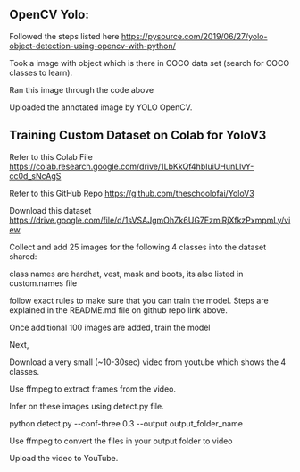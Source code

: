 
## OpenCV Yolo:
Followed the steps listed here https://pysource.com/2019/06/27/yolo-object-detection-using-opencv-with-python/

Took a image with object which is there in COCO data set (search for COCO classes to learn).

Ran this image through the code above

Uploaded the annotated image by YOLO OpenCV.

## Training Custom Dataset on Colab for YoloV3

Refer to this Colab File https://colab.research.google.com/drive/1LbKkQf4hbIuiUHunLlvY-cc0d_sNcAgS

Refer to this GitHub Repo https://github.com/theschoolofai/YoloV3

Download this dataset https://drive.google.com/file/d/1sVSAJgmOhZk6UG7EzmlRjXfkzPxmpmLy/view

Collect and add 25 images for the following 4 classes into the dataset shared:

class names are hardhat, vest, mask and boots, its also listed in custom.names file

follow exact rules to make sure that you can train the model. Steps are explained in the README.md file on github repo link above.

Once additional 100 images are added, train the model

Next,

Download a very small (~10-30sec) video from youtube which shows the 4 classes.

Use ffmpeg to extract frames from the video.

Infer on these images using detect.py file.

python detect.py --conf-three 0.3 --output output_folder_name

Use ffmpeg to convert the files in your output folder to video

Upload the video to YouTube.
